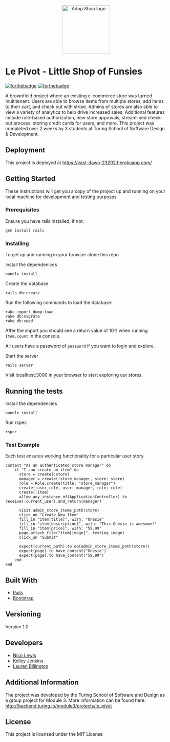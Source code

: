 <p align="center">
  <img src="http://evolsports.com.au/wp-content/uploads/2016/06/shopping-cart-logo-icon-70706.png" width="150" height="150" alt="Adop Shop logo"/>
</p>

# Le Pivot - Little Shop of Funsies

[![forthebadge](http://forthebadge.com/images/badges/made-with-ruby.svg)](http://forthebadge.com)
[![forthebadge](http://forthebadge.com/images/badges/built-with-love.svg)](http://forthebadge.com)


A brownfield project where an existing e-commerce store was turned multitenant. Users are able to browse items from multiple stores, add items to their cart, and check out with stripe. Admins of stores are also able to view a variety of analytics to help drive increased sales. Additional features include role-based authorization, new store approvals, streamlined check-out process, storing credit cards for users, and more. This project was completed over 2 weeks by 3 students at Turing School of Software Design & Development. 


## Deployment

This project is deployed at https://vast-dawn-23202.herokuapp.com/

## Getting Started

These instructions will get you a copy of the project up and running on your local machine for development and testing purposes.

### Prerequisites

Ensure you have rails installed, if not:

```
gem install rails 
```

### Installing

To get up and running in your browser clone this repo 

Install the dependenices

```
bundle install 
```

Create the database

```
rails db:create
```

Run the following commands to load the database:

```
rake import_dump:load
rake db:migrate
rake db:seed
```

After the import you should see a return value of 1011 when running `Item.count` in the console.

All users have a password of `password` if you want to login and explore.

Start the server

```
rails server
```

Visit localhost:3000 in your browser to start exploring our stores.


## Running the tests

Install the dependencies

```
bundle install
```

Run rspec

```
rspec
```


### Test Example

Each test ensures working functionality for a particular user story. 

```
context "As an authenticated store manager" do
    it "I can create an item" do
      store = create(:store)
      manager = create(:store_manager, store: store)
      role = Role.create(title: "store_manager")
      create(:user_role, user: manager, role: role)
      create(:item)
      allow_any_instance_of(ApplicationController).to receive(:current_user).and_return(manager)

      visit admin_store_items_path(store)
      click_on "Create New Item"
      fill_in "item[title]", with: "Onesie"
      fill_in "item[description]", with: "This Onesie is awesome!"
      fill_in "item[price]", with: "59.99"
      page.attach_file("item[image]", testing_image)
      click_on "Submit"

      expect(current_path).to eq(admin_store_items_path(store))
      expect(page).to have_content("Onesie")
      expect(page).to have_content("59.99")
    end
end 
```

## Built With

* [Rails](https://github.com/rails/rails) 
* [Bootstrap](https://github.com/twbs/bootstrap-rubygem) 

## Versioning

Version 1.0

## Developers

- [Nico Lewis](https://github.com/nico24687)
- [Kelley Jenkins](https://github.com/kelleyjenkins)
- [Lauren Billington](https://github.com/blaurenb)

## Additional Information
The project was developed by the Turing School of Software and Design as a group project for Module 3. More information can be found here: http://backend.turing.io/module3/projects/le_pivot


## License

This project is licensed under the MIT License 

